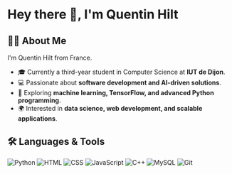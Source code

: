 # Hey there 👋, I'm Quentin Hilt  

## 👨‍💻 About Me  
I'm Quentin Hilt from France.  

- 🎓 Currently a third-year student in Computer Science at **IUT de Dijon**.  
- 💻 Passionate about **software development and AI-driven solutions**.  
- 🚀 Exploring **machine learning, TensorFlow, and advanced Python programming**.  
- 🌍 Interested in **data science, web development, and scalable applications**.  

## 🛠️ Languages & Tools  
![Python](https://img.shields.io/badge/-Python-3776AB?logo=python&logoColor=white)
![HTML](https://img.shields.io/badge/-HTML5-E34F26?logo=html5&logoColor=white)
![CSS](https://img.shields.io/badge/-CSS3-1572B6?logo=css3&logoColor=white)
![JavaScript](https://img.shields.io/badge/-JavaScript-F7DF1E?logo=javascript&logoColor=black)
![C++](https://img.shields.io/badge/-C++-00599C?logo=c%2b%2b&logoColor=white)
![MySQL](https://img.shields.io/badge/-MySQL-4479A1?logo=mysql&logoColor=white)
![Git](https://img.shields.io/badge/-Git-F05032?logo=git&logoColor=white)


